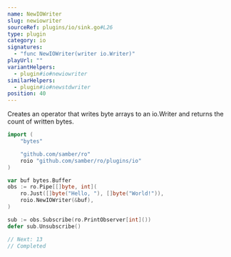 ```yaml
---
name: NewIOWriter
slug: newiowriter
sourceRef: plugins/io/sink.go#L26
type: plugin
category: io
signatures:
  - "func NewIOWriter(writer io.Writer)"
playUrl: ""
variantHelpers:
  - plugin#io#newiowriter
similarHelpers:
  - plugin#io#newstdwriter
position: 40
---
```


Creates an operator that writes byte arrays to an io.Writer and returns the count of written bytes.

```go
import (
    "bytes"

    "github.com/samber/ro"
    roio "github.com/samber/ro/plugins/io"
)

var buf bytes.Buffer
obs := ro.Pipe[[]byte, int](
    ro.Just([]byte("Hello, "), []byte("World!")),
    roio.NewIOWriter(&buf),
)

sub := obs.Subscribe(ro.PrintObserver[int]())
defer sub.Unsubscribe()

// Next: 13
// Completed
```